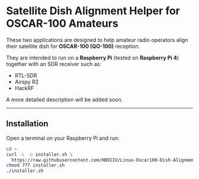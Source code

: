 # Satellite Dish Alignment Helper for OSCAR-100 Amateurs

These two applications are designed to help amateur radio operators align their satellite dish for **OSCAR-100 (QO-100)** reception.

They are intended to run on a **Raspberry Pi** (tested on **Raspberry Pi 4**) together with an SDR receiver such as:  
- RTL-SDR  
- Airspy R2  
- HackRF  

A more detailed description will be added soon.

---

## Installation

Open a terminal on your Raspberry Pi and run:

```bash
cd ~
curl -L -o installer.sh \
  https://raw.githubusercontent.com/HB9IIU/Linux-Oscar100-Dish-Alignment-Helper/refs/heads/main/installer.sh
chmod 777 installer.sh
./installer.sh
